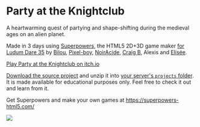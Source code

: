# Party at the Knightclub

A heartwarming quest of partying and shape-shifting during the medieval ages on an alien planet. 

Made in 3 days using [Superpowers](https://superpowers-html5.com/), the HTML5 2D+3D game maker
[for Ludum Dare 35](http://ludumdare.com/compo/ludum-dare-35/?action=preview&uid=6780)
by [Bilou](https://twitter.com/bilou844), [Pixel-boy](http://2pblog.tumblr.com/), [NoirAcide](http://romain-schlienger.tumblr.com/), [Craig B](http://www.cb-sound.com/), Alexis and [Elisée](https://twitter.com/elisee).

[Play Party at the Knightclub on itch.io](https://sparklinlabs.itch.io/knightclub)

[Download the source project](https://github.com/superpowers-extra/knightclub-game/archive/master.zip) and unzip it into [your server's `projects` folder](http://docs.superpowers-html5.com/en/getting-started/setting-up-superpowers).  
It is made available for educational purposes only. Feel free to check it out and learn from it.

Get Superpowers and make your own games at https://superpowers-html5.com/

[![](https://github.com/superpowers-extra/knightclub-game/blob/master/preview.gif)](http://sparklinlabs.itch.io/knightclub)
